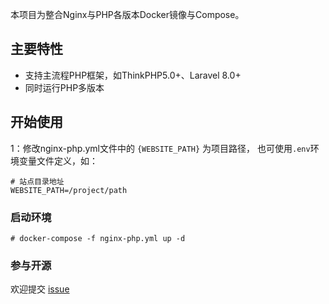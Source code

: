 本项目为整合Nginx与PHP各版本Docker镜像与Compose。

## 主要特性
* 支持主流程PHP框架，如ThinkPHP5.0+、Laravel 8.0+
* 同时运行PHP多版本

## 开始使用
1：修改nginx-php.yml文件中的 `{WEBSITE_PATH}` 为项目路径，
也可使用`.env`环境变量文件定义，如：
```dotenv
# 站点目录地址
WEBSITE_PATH=/project/path
```

### 启动环境
```shell
# docker-compose -f nginx-php.yml up -d
```

### 参与开源
欢迎提交 [issue](https://gitee.com/fitphp/docker-nginx-php/issues)